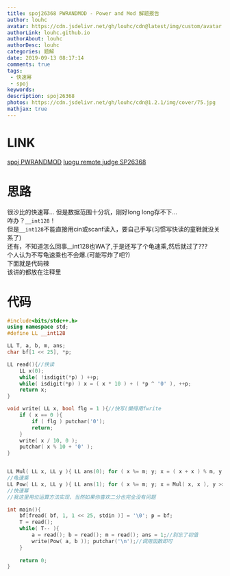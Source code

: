 ```yaml
---
title: spoj26368 PWRANDMOD - Power and Mod 解题报告
author: louhc
avatar: https://cdn.jsdelivr.net/gh/louhc/cdn@latest/img/custom/avatar.jpg
authorLink: louhc.github.io
authorAbout: louhc
authorDesc: louhc
categories: 题解
date: 2019-09-13 08:17:14
comments: true
tags:
 - 快速幂
 - spoj
keywords:
description: spoj26368
photos: https://cdn.jsdelivr.net/gh/louhc/cdn@1.2.1/img/cover/75.jpg
mathjax: true
---
```


# LINK

[spoj PWRANDMOD](https://www.spoj.com/problems/PWRANDMOD/)
[luogu remote judge SP26368](https://www.luogu.org/problemnew/show/SP26368)

# 思路

很沙比的快速幂...
但是数据范围十分坑，刚好long long存不下...  
咋办？`__int128`！  
但是`__int128`不能直接用cin或scanf读入，要自己手写(习惯写快读的童鞋就没关系了)  
还有，不知道怎么回事__int128也WA了,于是还写了个龟速乘,然后就过了???  
个人认为不写龟速乘也不会爆.(可能写炸了吧?)  
下面就是代码辣  
该讲的都放在注释里

# 代码

```cpp
#include<bits/stdc++.h>
using namespace std;
#define LL __int128

LL T, a, b, m, ans;
char bf[1 << 25], *p;

LL read(){//快读
	LL x(0);
	while( !isdigit(*p) ) ++p;
	while( isdigit(*p) ) x = ( x * 10 ) + ( *p ^ '0' ), ++p;
	return x;
}

void write( LL x, bool flg = 1 ){//快写(懒得用fwrite
	if ( x == 0 ){
		if ( flg ) putchar('0');
		return;
	}
	write( x / 10, 0 );
	putchar( x % 10 + '0' );
}


LL Mul( LL x, LL y ){ LL ans(0); for ( x %= m; y; x = ( x + x ) % m, y >>= 1 ) if ( y & 1 ) ans = ( ans + x ) % m; return ans; }
//龟速乘
LL Pow( LL x, LL y ){ LL ans(1); for ( x %= m; y; x = Mul( x, x ), y >>= 1 ) if ( y & 1 ) ans = Mul( ans, x ); return ans; }
//快速幂
//我这里用位运算方法实现，当然如果你喜欢二分也完全没有问题

int main(){
	bf[fread( bf, 1, 1 << 25, stdin )] = '\0'; p = bf;
	T = read();
	while( T-- ){
		a = read(); b = read(); m = read(); ans = 1;//别忘了初值
		write(Pow( a, b )); putchar('\n');//调用函数即可
	}
    
    return 0;
}
```